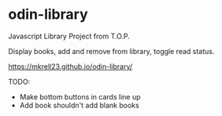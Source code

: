 # odin-library
Javascript Library Project from T.O.P.

Display books, add and remove from library, toggle read status.


https://mkrell23.github.io/odin-library/

TODO: 
* Make bottom buttons in cards line up
* Add book shouldn't add blank books